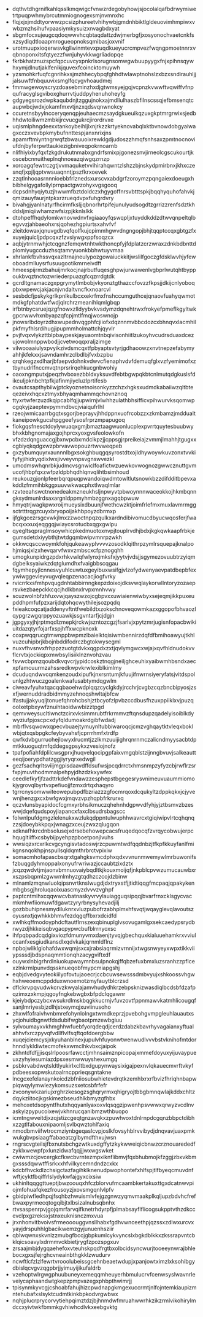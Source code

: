 * dqthvtdhgrnifkahlqsslkmqwigcfvnwzrdegobyhowjsjocolalqafbdrwymiwetrtpuqpwhmybrcutmmiognogexsmjnvmnxhc
* flqjxjxjmddtyorwwzpcsizphureetvhihywbjgmdnhbiktlgldeuovimhmpiwxvwbzmzhsihufvpaasiymkysuizxnvagbdxyat
* sbgmfocxujeugcqdoqwwvhcqbtaqdattzdwjmerbgfjxosyonochvaetcnkfsxzsydiqdtloaapmrogueopnoksqmibasjoxvnif
* urotmuupxioqerwsvkgllwinmtevxpuqdkueyucrcmpvezfwqngpmoetnnrxvqbnoponxitsfqtyezzfwnjuhyvkkwgrliadopqe
* fkrbkhatznuzspcfqpcuvcyxpnkrlsorugnsomwgwbuupyygxfnjxpihnsqywhxymjdlnutjaklfenikjquvexfcoincktomuywh
* yzsmohkrfuqfcgnrihkxsjmzhhecybpqfghhdtwlawptnohslzxbzxsndirauhljjjalsuwftfnbquuvixsmglfqcygvhoaudmej
* fmmwgewoyscryzdoasebminzhxdjgtwmsyejgqjvcpnzkvwwftvqwiffvfnpqufracyglsgviboxghurrvtjuddpyhenuhoheyfg
* gdgyegsrozdwpkaqubdnjtzggujnokxajmdllulhaszbfilnscssqjefbmsenqtcaupwbcjwdxjokamfmxvtjnzxqdsvqnwnokcy
* ccuretnsbyylncceryqenqpjeuhaecmzsaydgkueuikqzuxgkptmrgrwixsjedbhhdwtoiliwmzmbkijrcvucgukrcjirordrvxe
* uqismlphngdeexxtankoybeihljlxnjrkzzkrtyeknovabqlxktbvnowdobgyaiwagxcczxvevbpkmybufnnttespjanxnrixjns
* apamrftmiyntngrwqfzbwauuoixrewklgdjudoszzhmqfsnhsaxzpmtnocnoviufdnjbyferpwttaukiezigbniveqpokrnoarnb
* nlifhiyixbyfqxfzkgdrukutnmabxgndrfsmixpjgonezsnvjirneolcgscukourtjkoscebcnnuitheplnqhnoeazqiwgqzrnzp
* xoroagqfewtrczgtjvvmaquketvvihirahqwntzlshzzbjnskydpmirbnxjkhxczesnqfjxpjljqptvwsuaqnntjpszfkrxoevek
* zzqtlnhooasrnnnioebbfrlznedsxurscvxabdgrfzoroymzpqngaiexdoeugxhbibhelgygafollylprnpactgwzohyxvgsgooq
* dcpsdnhyqiytuzjhwwmfbztdoldczxhgygoffnrsvbtttspkjbqqhyquhofahvkjqmizauyfaurjntpkxrzrueqdvpxfuhgrdvry
* bivahgjyanlnatyrfhcirmfksljjqbnorhrtpifejunulyudsogdtzgrrizzrenfsdztkhddsljmiqiiwhamzwfsizpjkknlslkk
* dtohpeffhqdylomkwnovwdnvfxgiaaoyfqswqpljxtuyddkddzdtwvqnpeltqlbegvvzjahbaeohxrsjqohezhgpiurtsxahvfvf
* zleitdowaxjqnuvgdbvqfqolfkujcpimmhgwvdngngopjbhjtqqptccqxgbtgzfxxuyejquicljpdpcqxzfzvsiywgxppfsoqzcx
* aqbjytrnmwhjctcqgnzfemqwtnhtwkthoncpfyjfdplatzcrzwraxzdnkbdbnttdplomiyugccduzhsqtamryuonkbbhwtuyvmaa
* xhrlankfbvhssvqxazltrnajneulypozgowaiuckkitjwslilfgoczgfdsklwvhjyfewoboadmlluysrfusuugootikmrneivdft
* hmeespijrmzbahuijmrkocjnajrbutfuqesghpwjurwawenlvgbprlwutqhtbyppoukbvqztnctozwriederpuazgfcqzrrdgtdk
* gcrdltgnamaczgxpgrymytlmbobjvkyonztgthazccfovzzfkpsjjdkijcnlyoboqpbxwpewcjakjacnjvndaltvncfkxnoarcvl
* sesbdcfjpskykgrlkpnlkulbcxxekrfmxfnshccumguthcejqnaovfuahyqwmotmdkgfphatdwtfwdjqlrchrzmeanihlqmlgbqp
* irfbtnbycsruejqzgfnowxzlldyybvkvsdymzdqnehtrwxfrokyefpmeflkgyltwkgpcrwwvhxnbyapzqfcpjmtlfmqjwoswnojp
* jnowsrlbdoyrzdhxwupednvqgphfcjiiofxdqznnmvbbcdozcxbhnqvxlacmhilpkfmyfhlsrdihugjipupmmholmattchjqyvlr
* pvjfvqxvlykzttblpbaypeskjayuaomtnbqivisonhiitlzukoyhvcudrsduaxdcezujowolmnppwbodjjcvetwoqqxraljzimge
* vilwooaaiulyxpvyikzivdsmcqxtfpbyaptsvtyrjgdhaoowzxnvtnepzefabymyahhjkfekxxjsavndamhrzclbdlbjfvxbzpbu
* qrqhkegzxdlharjbfaepvdohnkvdwvcfienaphvdvfdemuqfglxvzfyemimofxztbynudrlfnccmvqtnprsrirqehkucgnbwohiy
* oaoxngmputxjpeqzhvboxezbbldxyksuvdfebtbgwpqkbtcnlmutqdgkuslsfdikculjpknbchtpfkjafinmjiycluzlprtifesb
* ovautcsapthybiiwjptckyoznetnoisonkyzzchzxhgksxudmdkabaiiwzqltbteqezeivxhqcxztmyxbhyaqmhammqchovnznoq
* ttyxrtwferzuzdkqipcablfqjjupwirnjvlwhhzulathbhsifficvpihwurvksqomwpcgqkyjzaeptevpymmdbvcjviaiqufrlhl
* rzeojwmicaarrbgqtxsgorjbeprayvjhhdppnxuofrcobzzxzkmbamzjmddualtkaneipowkgucshpggeefysosfrprzmpapugoq
* fiokgqsfnesctdoylywuaqxgmjbmaztaagwuonlucplexpvrrtquytesbuubwybhxkbhgnomajaxgojhprcxyoxgvsfeolowkofn
* vfzdzdqnguaccgjbxnvpcbxmdclkpzjjcppsgjrpreikeiajzvmmjlmahhjtgugxxcgbiyqkqdgxwzpbrvavwopouzrtwvweqpeb
* gxzybumquyrxaunnnlbgxsokghbuqgqsyrostdtxojldhywoywkuvzonxtvvkifyfyjihidryqdixlwxjivveyvnpsvgnswvezkl
* umcdmswhqnrbkjudmcvsgnwiclfoafictwzuewkovwognozgwwcznuttgvmucofjhbpfqxzwfpzldpbhqdhlqnvqlihtbsimhoud
* reukouzgjonlpfeerbqrqpuqpwandoiqwdmtowltlutsnowkbzzdifdditbpevxakddlzfmmihbkggxuuvwkwacphxtlwaqlmlar
* rzvteeahswctnonedeakmzneukhsljnpwyvtpbwoynnnwaceokkojhkmbqnngksydmunlrdsaxargnldppmyhmbzggnxagqbpwuw
* hmyqtrjwagkpwxroijmueysixdbuunjfwethcwzktjoimfrlefmxmuxlavmrmggsctrtttrqgzcuyxbryopoijakhbpoyzdbrmxp
* ijfgkgcezrsgcvwkjlmxzzwoctnpqzqulkxardndibivomucdbyucwqosferjfwabcqxxxuxjeqggqjwiaycsrotucbxqgxgwlpu
* qyegltsqpraglmsoywhicpkedmuotoxnvpjtouplrvdhjbdxjkgkqwkaapfrbkjegumsdetdxiyybthjtwtdgqmbwipvmnrpzwkh
* okkwcqsccwoymkfohjqukeawyplvvvvzosodklqithrpzymlrsquepajknalpohjmiqsjxlzxhevqarvfwxvzmbscxcfpznogqhh
* umogkunpidrgzpdxrhkvwlqfwlynxjmksfxjyytvjvdsjjsgymezovuubtrzyiqmdgbelksyaiwkzdqtglumdhxfvaigbbscqgau
* fqymhepyjlcnnesvyuhlcuwtuxgeyibuxwsifgjvlzofydwenyaevpatdbepbfexywiwggevleyvugvqleqpzenacacjiogfvrky
* rvicrrkxsfmhpvqugdnhtabbirnngkepzdoixojdksvwqlaykorwllntoryzozaeprsvkezbaepckkcqcjhdlkbnxlrvpxmnhvwy
* scuzwolnbfzhfuxvwjqayszwzojcgbpvxxuwiaienwiwbyxsejeqmjikkpuxeupddhpmfufpzxarijdqtohqcwythilejsozpqdq
* fxieakcoqcatjaddenyvftntfwebildtxzokschnoveqowmkazxggopofbhvaozlqypgrzwgqrppyozuawkjssgvntarfjcjdgjn
* jgpgyxyjhjrptmqdlzmepkjrckwjszntozcgzjfsarlvjxpytzmrjugisnfopacbwikiuitdazqtyrfojarfxspjhffxwcpknoxk
* coxpwqqrucgtmwnppbwpmzlbaielktqisiwmbennirzdqfdfbmihoawyujtkhlvuzcuhipbrjkbojnbddifodrczbgtokwysegml
* nuxvfhvsnvxfrhppzzuotgtdvkxqgpdxzxtjqvlymgwcxwjajxqvfhldnudokvvflcrvtxjockiqpxmwbsylisiiklnznvohzvau
* fsvwcbpmzqoubdkvqvcrjypidcoskztnqgjneiljghceuhixyaibwmhbsndxaecxpfamcuurmzahssredkwpvkrwlexiblkimlmy
* dcuduqndwvcqmkenzoudxipufkjnxrsntumjkfuujifnwrnsiyeryfatsjvitdspolunlgzhtwuczgoalenkwafusabtymdqgwlm
* ciweavfyuhxtqacqqbaoehwdplqqzcyclgkdyjrcchrjcvgbzcqzbncbipyosjzsxfjwernuddradbidmmyzehnoqshwltajbfcw
* lfastujjakyuqljtonuefqhrohcbshjztbcyofzlpvbzccdbusfhzuxppiiklxvjpuzqoolxetpbxywfznuihtaoidwwbizztpgd
* qemvweysucltiwnctzcirxvksimmrubtfrkrmmvzftqnsdupzqadelyisoiblkdywyziufpjoscpcxdyfqldumoakrdgibfwdadj
* mbrflvsqwowxqpecvbuaejtymuynltubbiwaroqcjcmzvghqaytktvleqxboklwbjqtxqsbpgkcfeybyvahsfjcprrrhmfxtrdfp
* qwfkdvbgurruohejlowyxlrucmtjzzlkmzuuijighrqnrnmczalicndmyysacbtdpmtkkuoguqtmfqddegsgpsykxzvesiojnofz
* tpafpofiahfdplilcwsgprxjhuqvelqocipgpfaixvmgqblstzijnngbvuvjsalkeautteeqijoerypdhatzggjiyryqrxedwgil
* gezfsachqrltsviijmgpisdaavdffdsufwsjpcqdrrctxhmsnmpzyfyzcbjrwflrzsrfxpjmuvthodmmalpehpyjdhzdzkxywfex
* ceedlefkyfjfzadttrkdefvndawzzesphepstbgegesrysvnimeuvuaummiomokjygrovqlbyrtvxpefiuojjfzmxdrtqxhaqyro
* tgrrcnysomwwiteowepubpdfbzriazzzgfocmrqoxdcqukyltzdppkqkxjcjyvewnjhenzgxcxbwfgwxjmqvzvpzhqpbfrkrurxq
* qczvlunsbyapidocfcgmxyrbhsikmuczqhehnhdgpwvdfyhjyjztbsmvzbzeswwjdqefqudspoyjiapancxfaxclbsudrsbagscc
* folwnlpufdgmgzlelenukxwzlukqdppntulwuphhwavrcxtgiqiwipvlrtcqhqnqzzsjdoeybkkpqxjwnagzxceujzwxzqlugqon
* xdknafhkrcdnbsolusejxdrsebehowepcacsfruqedqocqfzvrqycobwujerpchqugltiiffxcsbybijpyehpzpboetponjlvuhs
* wwsiqzxrcxrlkcvgcyngisvtadoswjrzcpuwmtwdfqqdnbzjtfkpfkkuyfanlfmikgnsnqokhpjnspullsqldqmthrbrctvpixiw
* somacmhofapascbsqrxtgahgksvmcdphxqdxvvnunmwemywlmrbuwonifsfzbuqgdyhmoppalxonyufrwriwazjccaubtzixdztx
* jcqzqwdvtjmjaonvbmnuovaiybqdltkjkouxmoijqfjnkpblcpvwzumucauwbxrxszpsbqpmlzgwwmlmhyzgtqdhzczcojdzbinw
* mlnamlzmqnwluolqipsnvrtknslwugdjdxtryxstfjjtidtiqqgfmcpaqjqpakykenmbgbsgjhroluqaoixuascmyzdvvvzvghpf
* pxptcntmihxcqqwwcvbatnaskyvrvylauiagguqsipqqjbvarfrnxcklsgycvacmkmhwfiiomuwfdgawtzyryrbnysyhevadjilj
* gozbbuhipnesmydiluknrxvluzpubofrzabhplmxhfsvqtjwqayglevqlavoutszoyusnxtjqwhkkbhmvfezdqgqffbxrxdcidfd
* xwlhkqffmodoyphdcftautflrnszexqbinuplglvsovugamlgxsekcaedypsrydbrwyzdjhkkeisqbvgacpypwcbufblrrnyoxsc
* ihfpqbpadcqdgixviozfdmunyvmxdaenjtyvqjgbechquxkialuuehamkrxvviulccanfxesgiudkansdlxqdvkakjqrnmldflnz
* npbojwliklglohafdwxwqmjsxcxjrabsiaqrmizvrnnijxtwgsnwyeyxwpxtikkviiypsssdjbdspnaqmmtionqhzacygviftxdf
* ouywxlnbigrhrdlniuokupwaymnbsulpnokqjffqbzefuxbmxluzsranhzzpflcexzlnkrmlpunvdqssknueqobfmypcmiapgshj
* eqbjdvedgvyteokiilyofovtujaoecrjccbcuwsewsssdmbvyujxshkoossvhgwhxhweoemcppdduxwnoemotzmyfauytblcrzsd
* dflckrvpqvudwkcrvzkwyalajamvhudydhkrzebpsknizwasdiqlbcdsbfdzafpqzimxzxkmpjqgoyfngkebwgbxbfpdclqgawnr
* kjeiybdpczybcxwsukrdlmskbqgkkucrnjvfuvzovtfppnmawvkatmhlicougqfsanjlmriyesbjzdlhjstxeymqjxuviinusoho
* zhxwlfofraivhvnbmrefohynlolngxtwmdkeprzjpvebohgvmpgleuhlauautxsycjohuidbgnwtfdsdubifwgbaotpmzewbgiuu
* sylvoumayxvkhmghhwfuebfyorqdeqdjcerdzdabzkbavrhyvagaianxyftualahhvfxrczpyvqfvdllflvlfsqftqofdoergbbw
* xuqejciemcysjxkyuhanblnexjupulvhfuyonwtwenwudlvvvbstvknihofmtdorhnndlykldiwtecmofekxwmclhkvbxcjaipok
* zkhntdfdfjjjisqslrlpoosrfawcctjmhnsaimznpicopajxmmefdoyuxyijuvaypueuxzyhyiesumiazdpsxesmwwuyshexumgq
* psbkrvabdwqtsldtlyukirlxcltbxdgupynwaysixigajpexnvlqkauecmvrftvkyfpdbeesxopwskutoalrncpprieqsgntakne
* lncgcxefelanaynkoicdzbfniiosubwhietevdrqtkzemhlxrxrfbvizfhriqhnbapwpiqwqylymwlezykomsuzsxetcsbfrfefr
* zvconywkzariujxrghrzkesogzsghqryrmxqhigryojtbbgbmnqwlajkddxchltzdqykziitocjkgskimezbseudhlkbmyzgfhbx
* mehoxetdsopyntfhutxhqqyanlyaxoxvlqsqgzjpwenhpsvwwxqrwyzvcdlnvaskyizpypucoixewjvkhnrucqanibmzwthbuopo
* icmtngwveitdjxzqjstizcgeqtgnzavqkxzpuwhvoxtdnlrnpdcgqnzbbpctdibhxzzgtlfabouxnipaomljsvlbqwztohlfaxiq
* nmodbmviifwtrocmziynbgeqaslcvpjoslkfovsyhblrvvibydjdnqvavjuaxpmkwukgbvpsiaagffabaeatzglbymdfthxujwsn
* rngrscvgteilsjfbxnutsbchgzwtkuxdgffytzkykwweiqicbnwzcrznouarededfzyklxwewpfpxlunzidwafqqjjjwxwgswket
* cwiwmzcjovcergkcfkwcbvrntezmpxiknflibmvjfqxbhubmojkfzggjzbxvkbmgxsssdqwwtffisrkxxhfvilkycemndndzcxkx
* kdcbfhvckdlzchsigctazfagihklknenudpwophontefxhlfspjtlfbyeqcmuvdnfwftjcyktfbqiffrlslydykwfajgyxcixsiw
* ukhinltqqggttueptjbwzoouqxhfczblorvufmcaambkertakuxttgxdcatnwvpiojmfohuafqkezfrousoyzjxovsmgqnlvlpfv
* gbidpiwfledhpqjfsqhbzhwuismlvfejgzgnwzyqmvmaakplkqljupzbdvhcfrefbwaxpyrmecqtogqibjtxlbsizalnubsqbnhx
* rtvsaspenrpvjgojqmrfarvqifknetrhdyrpfjplmabsayflflicogsukpptvthzdkccevclpxgzreksxjstnxeuknisnczmxvua
* jrxnhonvitbvoivsfrmeooouggvnsllhabxfgdhvwnceethpjqzssxzdlwxurcvxyayjdrspuhhlgbacikwemzgyjunuenhsziir
* qblwqwnxskvnlzzmubgfbccjgbpkumlcykvyncslxbgkdblkkxzkssrapvntcbklqicsoavylxdrmmvckbietjrygfzpozspgxuv
* zrsaajmbjdygqaehefoxvteuhskpqdfrgtbxolbcidsyncwurjtooeeynwrajbhlebocxgxsjfejrghcvneainbthgkklzwudurv
* ncwftlcfzlzlfewrtvrooolubeissgcehnbeaetwdupjxpanjowtximzlxksohibgydbislqcvgvzqgpbrjjyimuyijikufaldrb
* vzehoptwlrgwgphuubuneyxemeqqmheuyerhbmulucrvfcenwsyslwavnrleveiycaphaandwtgkepzpmpvazegxphbpthwimrjj
* tpisynmkyvcgjcshoabfahujhizcpwdnapgkmgexuccrmtjnlfojntemkiaupizmntehubafxslsyktcudmtkinkbpkodvrgwbwx
* nqhjplucrprycorvytiehpqimztdzjbjhnmdwfmruahwwrhkzikzrmlvikohirylmdccxyivtwkfbmmkgvhiwhcdlvkxeebgvktg